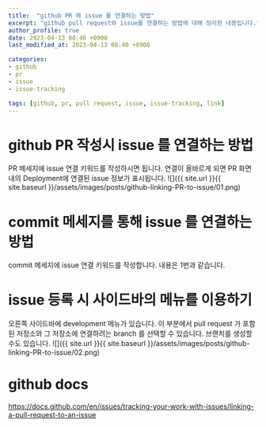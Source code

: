 ```yaml
---
title:  "github PR 에 issue 를 연결하는 방법"
excerpt: "github pull request와 issue를 연결하는 방법에 대해 정리한 내용입니다."
author_profile: true
date: 2023-04-13 08:40 +0900
last_modified_at: 2023-04-13 08:40 +0900

categories:
- github
- pr
- issue
- issue-tracking

tags: [github, pr, pull request, issue, issue-tracking, link]
---
```

# github PR 작성시 issue 를 연결하는 방법
PR 메세지에 issue 연결 키워드를 작성하시면 됩니다. 연결이 올바르게 되면 PR 화면내의 Deployment에 연결된 issue 정보가 표시됩니다.
![]({{ site.url }}{{ site.baseurl }}/assets/images/posts/github-linking-PR-to-issue/01.png)

# commit 메세지를 통해 issue 를 연결하는 방법
commit 메세지에 issue 연결 키워드를 작성합니다. 내용은 1번과 같습니다.

# issue 등록 시 사이드바의 메뉴를 이용하기
오른쪽 사이드바에 development 메뉴가 있습니다. 이 부분에서 pull request 가 포함된 저장소와 그 저장소에 연결하려는 branch 를 선택할 수 있습니다. 브랜치를 생성할 수도 있습니다.
![]({{ site.url }}{{ site.baseurl }}/assets/images/posts/github-linking-PR-to-issue/02.png)

# github docs
<https://docs.github.com/en/issues/tracking-your-work-with-issues/linking-a-pull-request-to-an-issue>